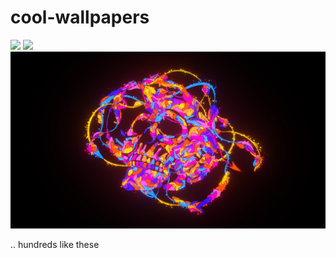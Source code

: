 # cool-wallpapers


![](/452-desktop.png)
![](/626-desktop.png)
![](/603-desktop.png)

.. hundreds like these